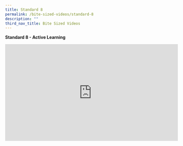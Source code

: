 ```yaml
---
title: Standard 8
permalink: /bite-sized-videos/standard-8
description: ""
third_nav_title: Bite Sized Videos
---
```

**Standard 8 - Active Learning**

<iframe width="560" height="315" src="https://www.youtube.com/embed/7b8sbx9z53M" title="YouTube video player" frameborder="0" allow="accelerometer; autoplay; clipboard-write; encrypted-media; gyroscope; picture-in-picture" allowfullscreen></iframe>